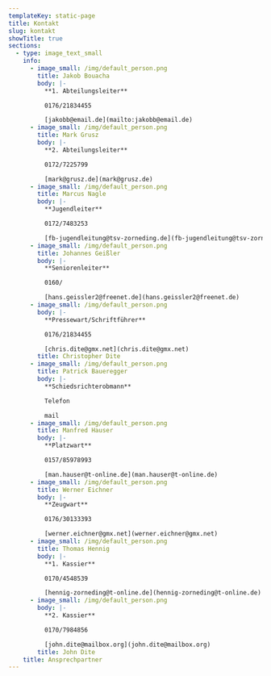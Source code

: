 ```yaml
---
templateKey: static-page
title: Kontakt
slug: kontakt
showTitle: true
sections:
  - type: image_text_small
    info:
      - image_small: /img/default_person.png
        title: Jakob Bouacha
        body: |-
          **1. Abteilungsleiter**

          0176/21834455

          [jakobb@email.de](mailto:jakobb@email.de)
      - image_small: /img/default_person.png
        title: Mark Grusz
        body: |-
          **2. Abteilungsleiter**

          0172/7225799

          [mark@grusz.de](mark@grusz.de)
      - image_small: /img/default_person.png
        title: Marcus Nagle
        body: |-
          **Jugendleiter**

          0172/7483253

          [fb-jugendleitung@tsv-zorneding.de](fb-jugendleitung@tsv-zorneding.de)
      - image_small: /img/default_person.png
        title: Johannes Geißler
        body: |-
          **Seniorenleiter**

          0160/

          [hans.geissler2@freenet.de](hans.geissler2@freenet.de)
      - image_small: /img/default_person.png
        body: |-
          **Pressewart/Schriftführer**

          0176/21834455

          [chris.dite@gmx.net](chris.dite@gmx.net)
        title: Christopher Dite
      - image_small: /img/default_person.png
        title: Patrick Baueregger
        body: |-
          **Schiedsrichterobmann**

          Telefon

          mail
      - image_small: /img/default_person.png
        title: Manfred Hauser
        body: |-
          **Platzwart**

          0157/85978993

          [man.hauser@t-online.de](man.hauser@t-online.de)
      - image_small: /img/default_person.png
        title: Werner Eichner
        body: |-
          **Zeugwart**

          0176/30133393

          [werner.eichner@gmx.net](werner.eichner@gmx.net)
      - image_small: /img/default_person.png
        title: Thomas Hennig
        body: |-
          **1. Kassier**

          0170/4548539

          [hennig-zorneding@t-online.de](hennig-zorneding@t-online.de)
      - image_small: /img/default_person.png
        body: |-
          **2. Kassier**

          0170/7984856

          [john.dite@mailbox.org](john.dite@mailbox.org)
        title: John Dite
    title: Ansprechpartner
---
```


